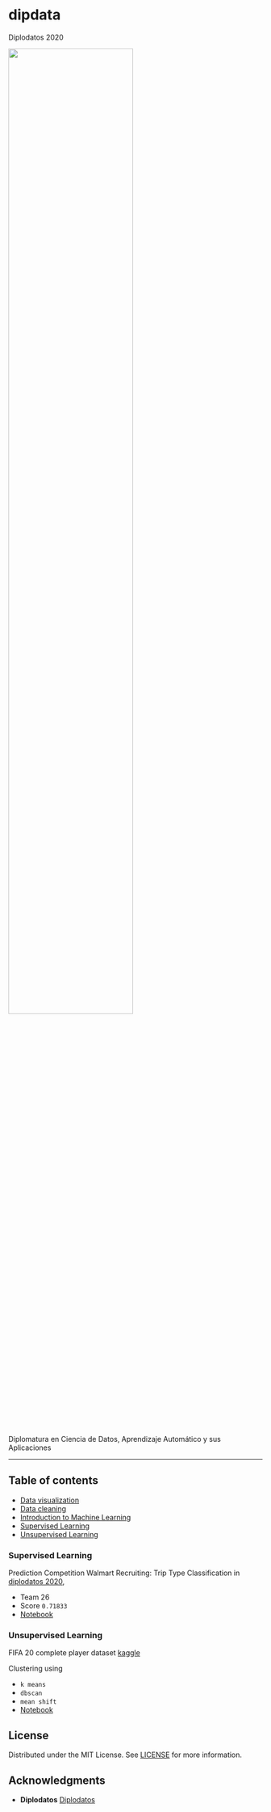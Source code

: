# dipdata
Diplodatos 2020

<img src="http://diplodatos.famaf.unc.edu.ar/wp-content/uploads/sites/98/2018/03/logos-diplomatura-3.png"  width=70% />


Diplomatura en Ciencia de Datos, Aprendizaje Automático y sus Aplicaciones

---
## Table of contents

* [Data visualization](analisisvis/README.md)
* [Data cleaning](curacion/README.md)
* [Introduction to Machine Learning](introml/README.md)
* [Supervised Learning](supervised/README.md)
* [Unsupervised Learning](unsupervised/README.md)

### Supervised Learning

Prediction Competition Walmart Recruiting: Trip Type Classification in 
[diplodatos 2020](https://www.kaggle.com/c/supervisado2020/overview),

 * Team     26 
 * Score   `0.71833`
 * [Notebook](supervised/notebooks/baseline.ipynb)

### Unsupervised Learning

FIFA 20 complete player dataset [kaggle](https://www.kaggle.com/stefanoleone992/fifa-20-complete-player-dataset)

Clustering using 
 * `k means`
 * `dbscan`
 * `mean shift`
 * [Notebook](unsupervised/notebooks/clustering_fifa_20.ipynb)
 
 
## License
Distributed under the MIT License. See [LICENSE](LICENSE) for more information.

## Acknowledgments

* **Diplodatos** [Diplodatos](http://diplodatos.famaf.unc.edu.ar/)
